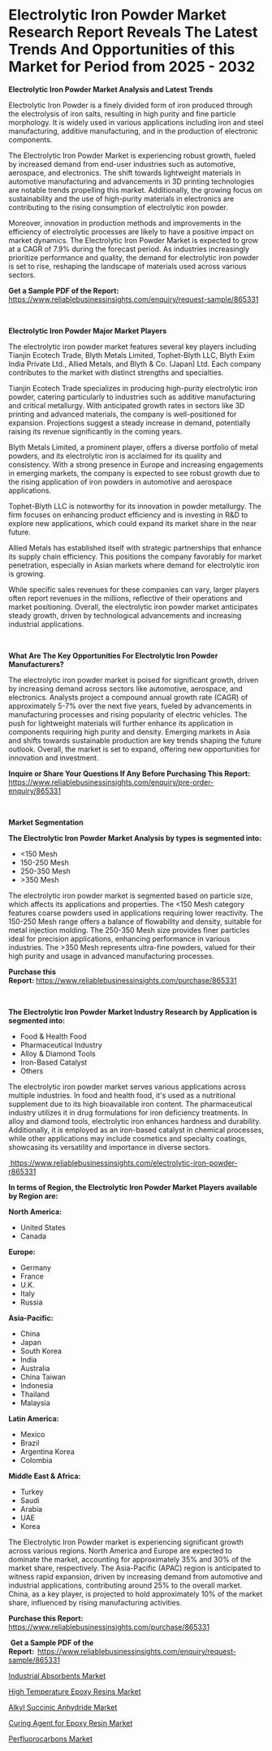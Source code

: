 <p><h1>Electrolytic Iron Powder Market Research Report Reveals The Latest Trends And Opportunities of this Market for Period from 2025 - 2032</h1></p><p><strong>Electrolytic Iron Powder Market Analysis and Latest Trends</strong></p>
<p><p>Electrolytic Iron Powder is a finely divided form of iron produced through the electrolysis of iron salts, resulting in high purity and fine particle morphology. It is widely used in various applications including iron and steel manufacturing, additive manufacturing, and in the production of electronic components. </p><p>The Electrolytic Iron Powder Market is experiencing robust growth, fueled by increased demand from end-user industries such as automotive, aerospace, and electronics. The shift towards lightweight materials in automotive manufacturing and advancements in 3D printing technologies are notable trends propelling this market. Additionally, the growing focus on sustainability and the use of high-purity materials in electronics are contributing to the rising consumption of electrolytic iron powder.</p><p>Moreover, innovation in production methods and improvements in the efficiency of electrolytic processes are likely to have a positive impact on market dynamics. The Electrolytic Iron Powder Market is expected to grow at a CAGR of 7.9% during the forecast period. As industries increasingly prioritize performance and quality, the demand for electrolytic iron powder is set to rise, reshaping the landscape of materials used across various sectors.</p></p>
<p><strong>Get a Sample PDF of the Report:&nbsp;</strong> <a href="https://www.reliablebusinessinsights.com/enquiry/request-sample/865331?utm_campaign=100&utm_medium=2&utm_source=Github&utm_content=ia&utm_term=02042025&utm_id=electrolytic-iron-powder">https://www.reliablebusinessinsights.com/enquiry/request-sample/865331</a></p>
<p>&nbsp;</p>
<p><strong>Electrolytic Iron Powder Major Market Players</strong></p>
<p><p>The electrolytic iron powder market features several key players including Tianjin Ecotech Trade, Blyth Metals Limited, Tophet-Blyth LLC, Blyth Exim India Private Ltd., Allied Metals, and Blyth & Co. (Japan) Ltd. Each company contributes to the market with distinct strengths and specialties.</p><p>Tianjin Ecotech Trade specializes in producing high-purity electrolytic iron powder, catering particularly to industries such as additive manufacturing and critical metallurgy. With anticipated growth rates in sectors like 3D printing and advanced materials, the company is well-positioned for expansion. Projections suggest a steady increase in demand, potentially raising its revenue significantly in the coming years.</p><p>Blyth Metals Limited, a prominent player, offers a diverse portfolio of metal powders, and its electrolytic iron is acclaimed for its quality and consistency. With a strong presence in Europe and increasing engagements in emerging markets, the company is expected to see robust growth due to the rising application of iron powders in automotive and aerospace applications.</p><p>Tophet-Blyth LLC is noteworthy for its innovation in powder metallurgy. The firm focuses on enhancing product efficiency and is investing in R&D to explore new applications, which could expand its market share in the near future.</p><p>Allied Metals has established itself with strategic partnerships that enhance its supply chain efficiency. This positions the company favorably for market penetration, especially in Asian markets where demand for electrolytic iron is growing.</p><p>While specific sales revenues for these companies can vary, larger players often report revenues in the millions, reflective of their operations and market positioning. Overall, the electrolytic iron powder market anticipates steady growth, driven by technological advancements and increasing industrial applications.</p></p>
<p>&nbsp;</p>
<p><strong>What Are The Key Opportunities For Electrolytic Iron Powder Manufacturers?</strong></p>
<p><p>The electrolytic iron powder market is poised for significant growth, driven by increasing demand across sectors like automotive, aerospace, and electronics. Analysts project a compound annual growth rate (CAGR) of approximately 5-7% over the next five years, fueled by advancements in manufacturing processes and rising popularity of electric vehicles. The push for lightweight materials will further enhance its application in components requiring high purity and density. Emerging markets in Asia and shifts towards sustainable production are key trends shaping the future outlook. Overall, the market is set to expand, offering new opportunities for innovation and investment.</p></p>
<p><strong>Inquire or Share Your Questions If Any Before Purchasing This Report:</strong> <a href="https://www.reliablebusinessinsights.com/enquiry/pre-order-enquiry/865331?utm_campaign=100&utm_medium=2&utm_source=Github&utm_content=ia&utm_term=02042025&utm_id=electrolytic-iron-powder">https://www.reliablebusinessinsights.com/enquiry/pre-order-enquiry/865331</a></p>
<p>&nbsp;</p>
<p><strong>Market Segmentation</strong></p>
<p><strong>The Electrolytic Iron Powder Market Analysis by types is segmented into:</strong></p>
<p><ul><li><150 Mesh</li><li>150-250 Mesh</li><li>250-350 Mesh</li><li>>350 Mesh</li></ul></p>
<p><p>The electrolytic iron powder market is segmented based on particle size, which affects its applications and properties. The <150 Mesh category features coarse powders used in applications requiring lower reactivity. The 150-250 Mesh range offers a balance of flowability and density, suitable for metal injection molding. The 250-350 Mesh size provides finer particles ideal for precision applications, enhancing performance in various industries. The >350 Mesh represents ultra-fine powders, valued for their high purity and usage in advanced manufacturing processes.</p></p>
<p><strong>Purchase this Report:&nbsp;</strong><a href="https://www.reliablebusinessinsights.com/purchase/865331?utm_campaign=100&utm_medium=2&utm_source=Github&utm_content=ia&utm_term=02042025&utm_id=electrolytic-iron-powder">https://www.reliablebusinessinsights.com/purchase/865331</a></p>
<p>&nbsp;</p>
<p><strong>The Electrolytic Iron Powder Market Industry Research by Application is segmented into:</strong></p>
<p><ul><li>Food & Health Food</li><li>Pharmaceutical Industry</li><li>Alloy & Diamond Tools</li><li>Iron-Based Catalyst</li><li>Others</li></ul></p>
<p><p>The electrolytic iron powder market serves various applications across multiple industries. In food and health food, it's used as a nutritional supplement due to its high bioavailable iron content. The pharmaceutical industry utilizes it in drug formulations for iron deficiency treatments. In alloy and diamond tools, electrolytic iron enhances hardness and durability. Additionally, it is employed as an iron-based catalyst in chemical processes, while other applications may include cosmetics and specialty coatings, showcasing its versatility and importance in diverse sectors.</p></p>
<p><a href="https://www.reliablebusinessinsights.com/electrolytic-iron-powder-r865331?utm_campaign=100&utm_medium=2&utm_source=Github&utm_content=ia&utm_term=02042025&utm_id=electrolytic-iron-powder">&nbsp;https://www.reliablebusinessinsights.com/electrolytic-iron-powder-r865331</a></p>
<p><strong>In terms of Region, the Electrolytic Iron Powder Market Players available by Region are:</strong></p>
<p>
    <p> <strong> North America: </strong>
        <ul>
            <li>United States</li>
            <li>Canada</li>
        </ul>
        </p> 
    <p> <strong> Europe: </strong>
        <ul>
            <li>Germany</li>
            <li>France</li>
            <li>U.K.</li>
            <li>Italy</li>
            <li>Russia</li>
        </ul>
        </p> 
    <p> <strong> Asia-Pacific: </strong>
        <ul>
            <li>China</li>
            <li>Japan</li>
            <li>South Korea</li>
            <li>India</li>
            <li>Australia</li>
            <li>China Taiwan</li>
            <li>Indonesia</li>
            <li>Thailand</li>
            <li>Malaysia</li>
        </ul>
        </p> 
    <p> <strong> Latin America: </strong>
        <ul>
            <li>Mexico</li>
            <li>Brazil</li>
            <li>Argentina Korea</li>
            <li>Colombia</li>
        </ul>
        </p> 
    <p> <strong> Middle East & Africa: </strong>
        <ul>
            <li>Turkey</li>
            <li>Saudi</li>
            <li>Arabia</li>
            <li>UAE</li>
            <li>Korea</li>
        </ul>
    </p>
    </p>
<p><p>The Electrolytic Iron Powder market is experiencing significant growth across various regions. North America and Europe are expected to dominate the market, accounting for approximately 35% and 30% of the market share, respectively. The Asia-Pacific (APAC) region is anticipated to witness rapid expansion, driven by increasing demand from automotive and industrial applications, contributing around 25% to the overall market. China, as a key player, is projected to hold approximately 10% of the market share, influenced by rising manufacturing activities.</p></p>
<p><strong>Purchase this Report: </strong><a href="https://www.reliablebusinessinsights.com/purchase/865331?utm_campaign=100&utm_medium=2&utm_source=Github&utm_content=ia&utm_term=02042025&utm_id=electrolytic-iron-powder">https://www.reliablebusinessinsights.com/purchase/865331</a></p>
<p>&nbsp;<strong>Get a Sample PDF of the Report:&nbsp;&nbsp;</strong><a href="https://www.reliablebusinessinsights.com/enquiry/request-sample/865331?utm_campaign=100&utm_medium=2&utm_source=Github&utm_content=ia&utm_term=02042025&utm_id=electrolytic-iron-powder">https://www.reliablebusinessinsights.com/enquiry/request-sample/865331</a></p>
<p><strong></strong></p>
<p><p><a href="https://github.com/snaikraso/Market-Research-Report-List-1/blob/main/industrial-absorbents-market.md?utm_campaign=100&utm_medium=2&utm_source=Github&utm_content=ia&utm_term=02042025&utm_id=electrolytic-iron-powder">Industrial Absorbents Market</a></p><p><a href="https://github.com/buseknoden2b/Market-Research-Report-List-1/blob/main/high-temperature-epoxy-resins-market.md?utm_campaign=100&utm_medium=2&utm_source=Github&utm_content=ia&utm_term=02042025&utm_id=electrolytic-iron-powder">High Temperature Epoxy Resins Market</a></p><p><a href="https://github.com/shimweummul/Market-Research-Report-List-1/blob/main/alkyl-succinic-anhydride-market.md?utm_campaign=100&utm_medium=2&utm_source=Github&utm_content=ia&utm_term=02042025&utm_id=electrolytic-iron-powder">Alkyl Succinic Anhydride Market</a></p><p><a href="https://github.com/bauldlimle6h/Market-Research-Report-List-1/blob/main/curing-agent-for-epoxy-resin-market.md?utm_campaign=100&utm_medium=2&utm_source=Github&utm_content=ia&utm_term=02042025&utm_id=electrolytic-iron-powder">Curing Agent for Epoxy Resin Market</a></p><p><a href="https://github.com/sternymkere4/Market-Research-Report-List-1/blob/main/perfluorocarbons-market.md?utm_campaign=100&utm_medium=2&utm_source=Github&utm_content=ia&utm_term=02042025&utm_id=electrolytic-iron-powder">Perfluorocarbons Market</a></p></p>
